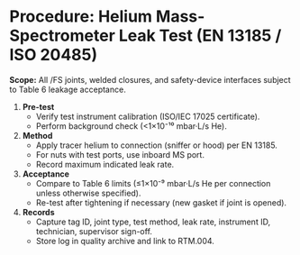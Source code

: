 
# Procedure: Helium Mass-Spectrometer Leak Test (EN 13185 / ISO 20485)

**Scope:** All /FS joints, welded closures, and safety-device interfaces subject to Table 6 leakage acceptance.

1. **Pre-test**  
   - Verify test instrument calibration (ISO/IEC 17025 certificate).  
   - Perform background check (<1×10⁻¹⁰ mbar·L/s He).
2. **Method**  
   - Apply tracer helium to connection (sniffer or hood) per EN 13185.  
   - For nuts with test ports, use inboard MS port.  
   - Record maximum indicated leak rate.
3. **Acceptance**  
   - Compare to Table 6 limits (≤1×10⁻⁹ mbar·L/s He per connection unless otherwise specified).  
   - Re-test after tightening if necessary (new gasket if joint is opened).
4. **Records**  
   - Capture tag ID, joint type, test method, leak rate, instrument ID, technician, supervisor sign-off.  
   - Store log in quality archive and link to RTM.004.

